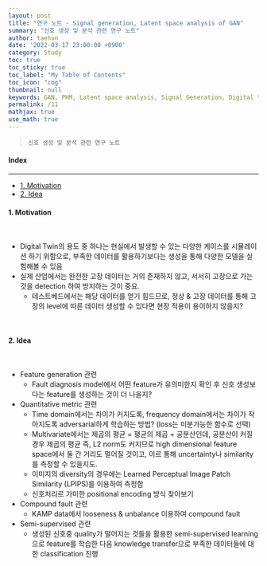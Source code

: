 ```yaml
---
layout: post
title: "연구 노트 - Signal generation, Latent space analysis of GAN"
summary: "신호 생성 및 분석 관련 연구 노트"
author: taehun
date: '2022-03-17 23:00:00 +0900'
category: Study
toc: true
toc_sticky: true
toc_label: "My Table of Contents"
toc_icon: "cog"
thumbnail: null
keywords: GAN, PHM, Latent space analysis, Signal Generation, Digital twin, DeepLearning
permalink: /11
mathjax: true
use_math: true
---
```


> `신호 생성 및 분석 관련 연구 노트`

#### Index
---

- [1. Motivation](#1-motivation)
- [2. Idea](#2-idea)


#### **1. Motivation**
  
<br>

- Digital Twin의 용도 중 하나는 현실에서 발생할 수 있는 다양한 케이스를 시뮬레이션 하기 위함으로, 부족한 데이터를 활용하기보다는 생성을 통해 다양한 모델을 실험해볼 수 있음<br>
- 실제 산업에서는 완전한 고장 데이터는 거의 존재하지 않고, 서서히 고장으로 가는 것을 detection 하여 방지하는 것이 중요.
  - 테스트베드에서는 해당 데이터를 얻기 힘드므로, 정상 & 고장 데이터를 통해 고장의 level에 따른 데이터 생성할 수 있다면 현장 적용이 용이하지 않을지?<br>


<br>

#### **2. Idea**

<br>

- Feature generation 관련
  - Fault diagnosis model에서 어떤 feature가 유의미한지 확인 후 신호 생성보다는 feature를 생성하는 것이 더 나을지?<br>
- Quantitative metric 관련
  - Time domain에서는 차이가 커지도록, frequency domain에서는 차이가 작아지도록 adversarial하게 학습하는 방법? (loss는 미분가능한 함수로 선택)<br>
  - Multivariate에서는 제곱의 평균 = 평균의 제곱 + 공분산인데, 공분산이 커질 경우 제곱의 평균 즉, L2 norm도 커지므로 high dimensional feature space에서 둘 간 거리도 멀어질 것이고, 이르 통해 uncertainty나 similarity를 측정할 수 있을지도.
  - 이미지의 diversity의 경우에는 Learned Perceptual Image Patch Similarity (LPIPS)를 이용하여 측정함
  - 신호처리르 가미한 positional encoding 방식 찾아보기<br>
- Compound fault 관련
  - KAMP data에서 looseness & unbalance 이용하여 compound fault<br>
- Semi-supervised 관련
  - 생성된 신호중 quality가 떨어지는 것들을 활용한 semi-supervised learning으로 feature를 학습한 다음 knowledge transfer으로 부족한 데이터들에 대한 classification 진행<br>
